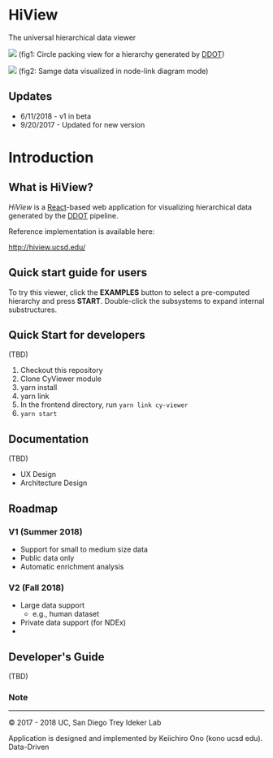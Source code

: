 # HiView
The universal hierarchical data viewer

![](https://raw.githubusercontent.com/idekerlab/hiview/master/docs/images/hiview-top1.png)
(fig1: Circle packing view for a hierarchy generated by [DDOT](http://ddot.readthedocs.io/en/latest/))

![](https://raw.githubusercontent.com/idekerlab/hiview/master/docs/images/hiview-top2.png)
(fig2: Samge data visualized in node-link diagram mode)

## Updates
* 6/11/2018 - v1 in beta
* 9/20/2017 - Updated for new version

# Introduction

## What is HiView?
_HiView_ is a [React](https://reactjs.org/)-based web application for visualizing hierarchical data generated by the [DDOT](http://ddot.readthedocs.io/en/latest/) pipeline.

Reference implementation is available here:

http://hiview.ucsd.edu/

## Quick start guide for users
To try this viewer, click the **EXAMPLES** button to select a pre-computed hierarchy and press **START**.  Double-click the subsystems to expand internal substructures. 

## Quick Start for developers
(TBD)

1. Checkout this repository
1. Clone CyViewer module
1. yarn install
1. yarn link
1. In the frontend directory, run ```yarn link cy-viewer```
1. ```yarn start```


## Documentation
(TBD)
* UX Design
* Architecture Design

## Roadmap

### V1 (Summer 2018)
* Support for small to medium size data
* Public data only
* Automatic enrichment analysis

### V2 (Fall 2018)
* Large data support
    * e.g., human dataset
* Private data support (for NDEx)
* 


## Developer's Guide
(TBD)

### Note


----
&copy; 2017 - 2018 UC, San Diego Trey Ideker Lab

Application is designed and implemented by Keiichiro Ono (kono ucsd edu).  Data-Driven 